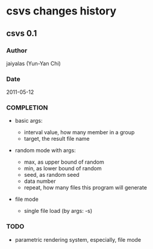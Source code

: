 # csvs changes history

## csvs 0.1
### Author
jaiyalas (Yun-Yan Chi)
### Date
2011-05-12

### COMPLETION
* basic args:
  - interval value, how many member in a group
  - target, the result file name
  
* random mode with args: 
  - max, as upper bound of random
  - min, as lower bound of random
  - seed, as random seed
  - data number
  - repeat, how many files this program will generate

* file mode
  - single file load (by args: -s)

### TODO
* parametric rendering system, especially, file mode

